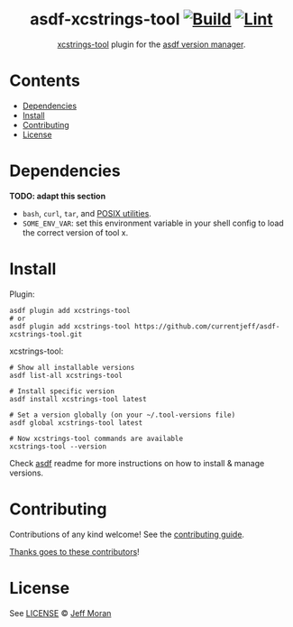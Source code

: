 <div align="center">

# asdf-xcstrings-tool [![Build](https://github.com/currentjeff/asdf-xcstrings-tool/actions/workflows/build.yml/badge.svg)](https://github.com/currentjeff/asdf-xcstrings-tool/actions/workflows/build.yml) [![Lint](https://github.com/currentjeff/asdf-xcstrings-tool/actions/workflows/lint.yml/badge.svg)](https://github.com/currentjeff/asdf-xcstrings-tool/actions/workflows/lint.yml)

[xcstrings-tool](https://github.com/currentjeff/asdf-xcstrings-tool) plugin for the [asdf version manager](https://asdf-vm.com).

</div>

# Contents

- [Dependencies](#dependencies)
- [Install](#install)
- [Contributing](#contributing)
- [License](#license)

# Dependencies

**TODO: adapt this section**

- `bash`, `curl`, `tar`, and [POSIX utilities](https://pubs.opengroup.org/onlinepubs/9699919799/idx/utilities.html).
- `SOME_ENV_VAR`: set this environment variable in your shell config to load the correct version of tool x.

# Install

Plugin:

```shell
asdf plugin add xcstrings-tool
# or
asdf plugin add xcstrings-tool https://github.com/currentjeff/asdf-xcstrings-tool.git
```

xcstrings-tool:

```shell
# Show all installable versions
asdf list-all xcstrings-tool

# Install specific version
asdf install xcstrings-tool latest

# Set a version globally (on your ~/.tool-versions file)
asdf global xcstrings-tool latest

# Now xcstrings-tool commands are available
xcstrings-tool --version
```

Check [asdf](https://github.com/asdf-vm/asdf) readme for more instructions on how to
install & manage versions.

# Contributing

Contributions of any kind welcome! See the [contributing guide](contributing.md).

[Thanks goes to these contributors](https://github.com/currentjeff/asdf-xcstrings-tool/graphs/contributors)!

# License

See [LICENSE](LICENSE) © [Jeff Moran](https://github.com/currentjeff/)
